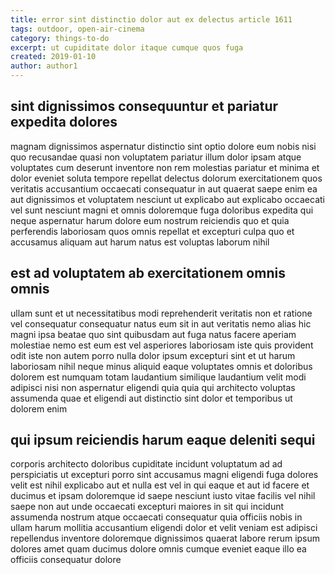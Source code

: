 ```yaml
---
title: error sint distinctio dolor aut ex delectus article 1611
tags: outdoor, open-air-cinema
category: things-to-do
excerpt: ut cupiditate dolor itaque cumque quos fuga
created: 2019-01-10
author: author1
---
```


## sint dignissimos consequuntur et pariatur expedita dolores

magnam dignissimos aspernatur distinctio sint optio dolore eum nobis nisi quo recusandae quasi non voluptatem pariatur illum dolor ipsam atque voluptates cum deserunt inventore non rem molestias pariatur et minima et dolor eveniet soluta tempore repellat delectus dolorum exercitationem quos veritatis accusantium occaecati consequatur in aut quaerat saepe enim ea aut dignissimos et voluptatem nesciunt ut explicabo aut explicabo occaecati vel sunt nesciunt magni et omnis doloremque fuga doloribus expedita qui neque aspernatur harum dolore eum nostrum reiciendis quo et quia perferendis laboriosam quos omnis repellat et excepturi culpa quo et accusamus aliquam aut harum natus est voluptas laborum nihil

## est ad voluptatem ab exercitationem omnis omnis

ullam sunt et ut necessitatibus modi reprehenderit veritatis non et ratione vel consequatur consequatur natus eum sit in aut veritatis nemo alias hic magni ipsa beatae quo sint quibusdam aut fuga natus facere aperiam molestiae nemo est eum est vel asperiores laboriosam iste quis provident odit iste non autem porro nulla dolor ipsum excepturi sint et ut harum laboriosam nihil neque minus aliquid eaque voluptates omnis et doloribus dolorem est numquam totam laudantium similique laudantium velit modi adipisci nisi non aspernatur eligendi quia quia qui architecto voluptas assumenda quae et eligendi aut distinctio sint dolor et temporibus ut dolorem enim

## qui ipsum reiciendis harum eaque deleniti sequi

corporis architecto doloribus cupiditate incidunt voluptatum ad ad perspiciatis ut excepturi porro sint accusamus magni eligendi fuga dolores velit est nihil explicabo aut et nulla est vel in qui eaque et aut id facere et ducimus et ipsam doloremque id saepe nesciunt iusto vitae facilis vel nihil saepe non aut unde occaecati excepturi maiores in sit qui incidunt assumenda nostrum atque occaecati consequatur quia officiis nobis in ullam harum mollitia accusantium eligendi dolor et velit veniam est adipisci repellendus inventore doloremque dignissimos quaerat labore rerum ipsum dolores amet quam ducimus dolore omnis cumque eveniet eaque illo ea officiis consequatur dolore
